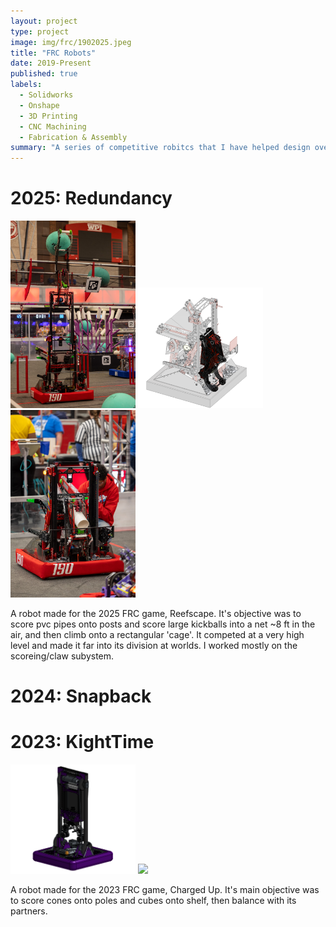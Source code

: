 ```yaml
---
layout: project
type: project
image: img/frc/1902025.jpeg
title: "FRC Robots"
date: 2019-Present
published: true
labels:
  - Solidworks
  - Onshape
  - 3D Printing
  - CNC Machining
  - Fabrication & Assembly
summary: "A series of competitive robitcs that I have helped design over the course of high school and college."
---
```


<h1>2025: Redundancy</h1>
<div class="text-center p-4">
    <img width = "200px" class="imf-fluid" src="../img/frc/19025barge.jpg">
    <img width = "200px" class="imf-fluid" src="../img/frc/19025isolate.png">
    <img width = "200px" class="imf-fluid" src="../img/frc/19025setup.jpg">
</div>


<p>A robot made for the 2025 FRC game, Reefscape. It's objective was to score pvc pipes onto posts and score large kickballs into a net ~8 ft in the air, and then climb onto a rectangular 'cage'. It competed at a very high level and made it far into its division at worlds. I worked mostly on the scoreing/claw subystem.


<h1>2024: Snapback</h1>

<p>

<h1>2023: KightTime</h1>

<div class ="text-center p-4">
    <img width = "200px" class="imf-fluid" src="../img/frc/19523CAD.png">
    <img width = "200px" class="imf-fluid" src="../img/frc/19523candid.avif">
</div>

<p>A robot made for the 2023 FRC game, Charged Up. It's main objective was to score cones onto poles and cubes onto shelf, then balance with its partners.


